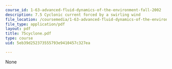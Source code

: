 ```yaml
---
course_id: 1-63-advanced-fluid-dynamics-of-the-environment-fall-2002
description: 7.5 Cyclonic current forced by a swirling wind
file_location: /coursemedia/1-63-advanced-fluid-dynamics-of-the-environment-fall-2002/5eb39d252373555793e9410457c327ea_75cyclone.pdf
file_type: application/pdf
layout: pdf
title: 75cyclone.pdf
type: course
uid: 5eb39d252373555793e9410457c327ea

---
```

None